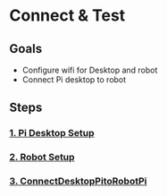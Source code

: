 # Connect & Test

## Goals
- Configure wifi for Desktop and robot
- Connect Pi desktop to robot

## Steps

### [1. Pi Desktop Setup](1-DesktopSetup.md)

### [2. Robot Setup](2-RobotSetup.md)

### [3. ConnectDesktopPitoRobotPi](3-ConnectDesktopPitoRobotPi.md)

